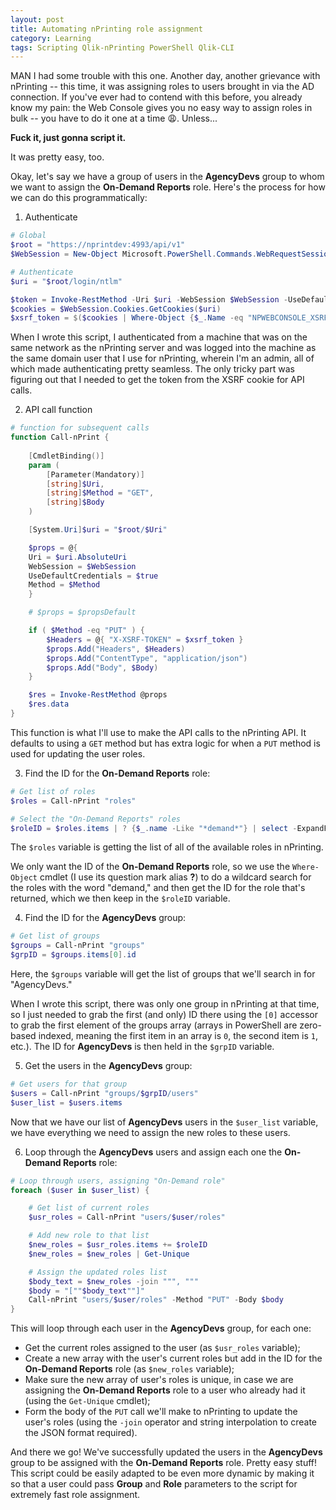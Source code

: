 ```yaml
---
layout: post
title: Automating nPrinting role assignment
category: Learning
tags: Scripting Qlik-nPrinting PowerShell Qlik-CLI
---
```

MAN I had some trouble with this one. Another day, another grievance with nPrinting -- this time, it was assigning roles to users brought in via the AD connection. If you've ever had to contend with this before, you already know my pain: the Web Console gives you no easy way to assign roles in bulk -- you have to do it one at a time 😩. Unless...

**Fuck it, just gonna script it.**

It was pretty easy, too.

Okay, let's say we have a group of users in the **AgencyDevs** group to whom we want to assign the **On-Demand Reports** role. Here's the process for how we can do this programmatically:

1. Authenticate

```powershell
# Global
$root = "https://nprintdev:4993/api/v1"
$WebSession = New-Object Microsoft.PowerShell.Commands.WebRequestSession

# Authenticate
$uri = "$root/login/ntlm"

$token = Invoke-RestMethod -Uri $uri -WebSession $WebSession -UseDefaultCredentials
$cookies = $WebSession.Cookies.GetCookies($uri)
$xsrf_token = $($cookies | Where-Object {$_.Name -eq "NPWEBCONSOLE_XSRF-TOKEN"}).Value
```

When I wrote this script, I authenticated from a machine that was on the same network as the nPrinting server and was logged into the machine as the same domain user that I use for nPrinting, wherein I'm an admin, all of which made authenticating pretty seamless. The only tricky part was figuring out that I needed to get the token from the XSRF cookie for API calls.

2. API call function

```powershell
# function for subsequent calls
function Call-nPrint {
    
    [CmdletBinding()]
    param (
        [Parameter(Mandatory)]
        [string]$Uri,
        [string]$Method = "GET",
        [string]$Body
    )

    [System.Uri]$uri = "$root/$Uri"

    $props = @{
    Uri = $uri.AbsoluteUri
    WebSession = $WebSession
    UseDefaultCredentials = $true
    Method = $Method
    }

    # $props = $propsDefault

    if ( $Method -eq "PUT" ) {
        $Headers = @{ "X-XSRF-TOKEN" = $xsrf_token }
        $props.Add("Headers", $Headers)
        $props.Add("ContentType", "application/json")
        $props.Add("Body", $Body)
    }

    $res = Invoke-RestMethod @props
    $res.data
}
```

This function is what I'll use to make the API calls to the nPrinting API. It defaults to using a `GET` method but has extra logic for when a `PUT` method is used for updating the user roles.

3. Find the ID for the **On-Demand Reports** role:

```powershell
# Get list of roles
$roles = Call-nPrint "roles"

# Select the "On-Demand Reports" roles
$roleID = $roles.items | ? {$_.name -Like "*demand*"} | select -ExpandProperty id
```

The `$roles` variable is getting the list of all of the available roles in nPrinting.

We only want the ID of the **On-Demand Reports** role, so we use the `Where-Object` cmdlet (I use its question mark alias **?**) to do a wildcard search for the roles with the word "demand," and then get the ID for the role that's returned, which we then keep in the `$roleID` variable.

4. Find the ID for the **AgencyDevs** group:

```powershell
# Get list of groups
$groups = Call-nPrint "groups"
$grpID = $groups.items[0].id
```

Here, the `$groups` variable will get the list of groups that we'll search in for "AgencyDevs."

When I wrote this script, there was only one group in nPrinting at that time, so I just needed to grab the first (and only) ID there using the `[0]` accessor to grab the first element of the groups array (arrays in PowerShell are zero-based indexed, meaning the first item in an array is `0`, the second item is `1`, etc.). The ID for **AgencyDevs** is then held in the `$grpID` variable.

5. Get the users in the **AgencyDevs** group:

```powershell
# Get users for that group
$users = Call-nPrint "groups/$grpID/users"
$user_list = $users.items
```

Now that we have our list of **AgencyDevs** users in the `$user_list` variable, we have everything we need to assign the new roles to these users.

6. Loop through the **AgencyDevs** users and assign each one the **On-Demand Reports** role:

```powershell
# Loop through users, assigning "On-Demand role"
foreach ($user in $user_list) {

    # Get list of current roles
    $usr_roles = Call-nPrint "users/$user/roles"

    # Add new role to that list
    $new_roles = $usr_roles.items += $roleID
    $new_roles = $new_roles | Get-Unique

    # Assign the updated roles list
    $body_text = $new_roles -join """, """
    $body = "[""$body_text""]"
    Call-nPrint "users/$user/roles" -Method "PUT" -Body $body
}
```

This will loop through each user in the **AgencyDevs** group, for each one:

- Get the current roles assigned to the user (as `$usr_roles` variable);
- Create a new array with the user's current roles but add in the ID for the **On-Demand Reports** role (as `$new_roles` variable);
- Make sure the new array of user's roles is unique, in case we are assigning the **On-Demand Reports** role to a user who already had it (using the `Get-Unique` cmdlet);
- Form the body of the `PUT` call we'll make to nPrinting to update the user's roles (using the `-join` operator and string interpolation to create the JSON format required).

And there we go! We've successfully updated the users in the **AgencyDevs** group to be assigned with the **On-Demand Reports** role. Pretty easy stuff! This script could be easily adapted to be even more dynamic by making it so that a user could pass **Group** and **Role** parameters to the script for extremely fast role assignment.
